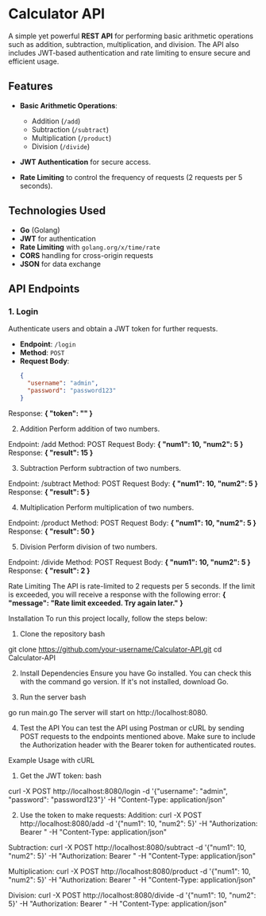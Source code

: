 # Calculator API

A simple yet powerful **REST API** for performing basic arithmetic operations such as addition, subtraction, multiplication, and division. The API also includes JWT-based authentication and rate limiting to ensure secure and efficient usage.

## Features

- **Basic Arithmetic Operations**:
  - Addition (`/add`)
  - Subtraction (`/subtract`)
  - Multiplication (`/product`)
  - Division (`/divide`)
  
- **JWT Authentication** for secure access.
- **Rate Limiting** to control the frequency of requests (2 requests per 5 seconds).
  
## Technologies Used

- **Go** (Golang)
- **JWT** for authentication
- **Rate Limiting** with `golang.org/x/time/rate`
- **CORS** handling for cross-origin requests
- **JSON** for data exchange

## API Endpoints

### 1. **Login**

Authenticate users and obtain a JWT token for further requests.

- **Endpoint**: `/login`
- **Method**: `POST`
- **Request Body**:
  ```json
  {
    "username": "admin",
    "password": "password123"
  }
Response:
**{
  "token": "<JWT token>"
}**

2. Addition
Perform addition of two numbers.

Endpoint: /add
Method: POST
Request Body:
**{
  "num1": 10,
  "num2": 5
}**
Response:
**{
  "result": 15
}**

3. Subtraction
Perform subtraction of two numbers.

Endpoint: /subtract
Method: POST
Request Body:
**{
  "num1": 10,
  "num2": 5
}**
Response:
**{
  "result": 5
}**

4. Multiplication
Perform multiplication of two numbers.

Endpoint: /product
Method: POST
Request Body:
**{
  "num1": 10,
  "num2": 5
}**
Response:
**{
  "result": 50
}**

5. Division
Perform division of two numbers.

Endpoint: /divide
Method: POST
Request Body:
**{
  "num1": 10,
  "num2": 5
}**
Response:
**{
  "result": 2
}**

Rate Limiting
The API is rate-limited to 2 requests per 5 seconds. If the limit is exceeded, you will receive a response with the following error:
**{
  "message": "Rate limit exceeded. Try again later."
}**

Installation
To run this project locally, follow the steps below:

1. Clone the repository
bash

git clone https://github.com/your-username/Calculator-API.git
cd Calculator-API

2. Install Dependencies
Ensure you have Go installed. You can check this with the command go version. If it's not installed, download Go.

3. Run the server
bash

go run main.go
The server will start on http://localhost:8080.

4. Test the API
You can test the API using Postman or cURL by sending POST requests to the endpoints mentioned above. Make sure to include the Authorization header with the Bearer token for authenticated routes.

Example Usage with cURL
1. Get the JWT token:
bash

curl -X POST http://localhost:8080/login -d '{"username": "admin", "password": "password123"}' -H "Content-Type: application/json"

2. Use the token to make requests:
Addition:
curl -X POST http://localhost:8080/add -d '{"num1": 10, "num2": 5}' -H "Authorization: Bearer <JWT token>" -H "Content-Type: application/json"

Subtraction:
curl -X POST http://localhost:8080/subtract -d '{"num1": 10, "num2": 5}' -H "Authorization: Bearer <JWT token>" -H "Content-Type: application/json"

Multiplication:
curl -X POST http://localhost:8080/product -d '{"num1": 10, "num2": 5}' -H "Authorization: Bearer <JWT token>" -H "Content-Type: application/json"

Division:
curl -X POST http://localhost:8080/divide -d '{"num1": 10, "num2": 5}' -H "Authorization: Bearer <JWT token>" -H "Content-Type: application/json"
